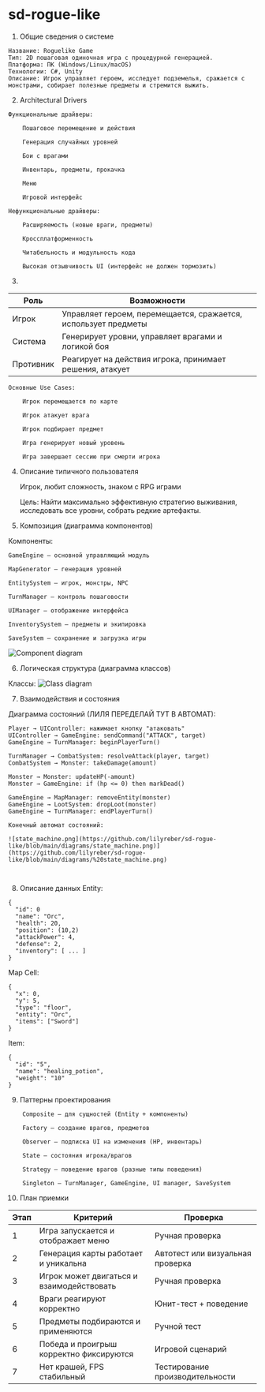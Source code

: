 # sd-rogue-like

1. Общие сведения о системе
```
Название: Roguelike Game
Тип: 2D пошаговая одиночная игра с процедурной генерацией.
Платформа: ПК (Windows/Linux/macOS)
Технологии: C#, Unity
Описание: Игрок управляет героем, исследует подземелья, сражается с монстрами, собирает полезные предметы и стремится выжить.
```

2. Architectural Drivers

```
Функциональные драйверы:

    Пошаговое перемещение и действия

    Генерация случайных уровней

    Бои с врагами

    Инвентарь, предметы, прокачка
    
    Меню

    Игровой интерфейс
```
```
Нефункциональные драйверы:

    Расширяемость (новые враги, предметы)

    Кроссплатформенность

    Читабельность и модульность кода

    Высокая отзывчивость UI (интерфейс не должен тормозить)
```
3. 
| Роль          | Возможности                                                       |
|---------------|--------------------------------------------------------------------|
| Игрок         | Управляет героем, перемещается, сражается, использует предметы    |
| Система       | Генерирует уровни, управляет врагами и логикой боя                |
| Противник  | Реагирует на действия игрока, принимает решения, атакует                |

```
Основные Use Cases:

    Игрок перемещается по карте

    Игрок атакует врага

    Игрок подбирает предмет

    Игра генерирует новый уровень

    Игра завершает сессию при смерти игрока
```
4. Описание типичного пользователя

    Игрок, любит сложность, знаком с RPG играми

    Цель: Найти максимально эффективную стратегию выживания, исследовать все уровни, собрать редкие артефакты.

5. Композиция (диаграмма компонентов)

Компоненты:

    GameEngine — основной управляющий модуль

    MapGenerator — генерация уровней

    EntitySystem — игрок, монстры, NPC

    TurnManager — контроль пошаговости

    UIManager — отображение интерфейса

    InventorySystem — предметы и экипировка

    SaveSystem — сохранение и загрузка игры

![Component diagram](https://github.com/lilyreber/sd-rogue-like/blob/main/diagrams/components.png)

6. Логическая структура (диаграмма классов)

Классы:
![Class diagram](https://github.com/lilyreber/sd-rogue-like/blob/main/diagrams/class.png)


7. Взаимодействия и состояния

Диаграмма состояний (ЛИЛЯ ПЕРЕДЕЛАЙ ТУТ В АВТОМАТ):
```
Player → UIController: нажимает кнопку "атаковать"
UIController → GameEngine: sendCommand("ATTACK", target)
GameEngine → TurnManager: beginPlayerTurn()

TurnManager → CombatSystem: resolveAttack(player, target)
CombatSystem → Monster: takeDamage(amount)

Monster → Monster: updateHP(-amount)
Monster → GameEngine: if (hp <= 0) then markDead()

GameEngine → MapManager: removeEntity(monster)
GameEngine → LootSystem: dropLoot(monster)
GameEngine → TurnManager: endPlayerTurn()

Конечный автомат состояний:

![state_machine.png](https://github.com/lilyreber/sd-rogue-like/blob/main/diagrams/state_machine.png)](https://github.com/lilyreber/sd-rogue-like/blob/main/diagrams/%20state_machine.png)



```
8. Описание данных
Entity:
```
{
  "id": 0
  "name": "Orc",
  "health": 20,
  "position": (10,2)
  "attackPower": 4,
  "defense": 2,
  "inventory": [ ... ]
}
```
Map Cell:
```
{
  "x": 0,
  "y": 5,
  "type": "floor",
  "entity": "Orc",
  "items": ["Sword"]
}
```
Item:
```
{
  "id": "5",
  "name": "healing_potion",
  "weight": "10"
}
```
9. Паттерны проектирования
```
    Composite — для сущностей (Entity + компоненты)

    Factory — создание врагов, предметов

    Observer — подписка UI на изменения (HP, инвентарь)

    State — состояния игрока/врагов

    Strategy — поведение врагов (разные типы поведения)

    Singleton — TurnManager, GameEngine, UI manager, SaveSystem
```

10. План приемки

| Этап | Критерий                                     | Проверка                          |
|------|----------------------------------------------|-----------------------------------|
| 1    | Игра запускается и отображает меню           | Ручная проверка                   |
| 2    | Генерация карты работает и уникальна         | Автотест или визуальная проверка |
| 3    | Игрок может двигаться и взаимодействовать    | Ручная проверка                  |
| 4    | Враги реагируют корректно                    | Юнит-тест + поведение             |
| 5    | Предметы подбираются и применяются           | Ручной тест                       |
| 6    | Победа и проигрыш корректно фиксируются      | Игровой сценарий                  |
| 7    | Нет крашей, FPS стабильный                   | Тестирование производительности   |

